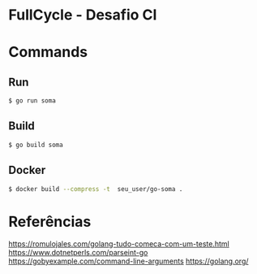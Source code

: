 # FullCycle - Desafio CI


# Commands

## Run 

```bash 
$ go run soma
```
## Build

```bash
$ go build soma
```

## Docker
```bash
$ docker build --compress -t  seu_user/go-soma .
```



# Referências 

https://romulojales.com/golang-tudo-comeca-com-um-teste.html
https://www.dotnetperls.com/parseint-go
https://gobyexample.com/command-line-arguments
https://golang.org/